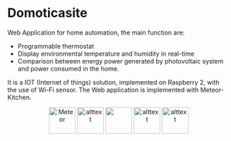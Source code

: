 
# Domoticasite
Web Application for home automation, the main function are:

- Programmable thermostat
- Display environmental temperature and humidity in real-time
- Comparison between energy power generated by photovoltaic system and power consumed in the home.

It is a IOT (Internet of things) solution, implemented on Raspberry 2, with the use of Wi-Fi sensor.
The Web application is implemented with Meteor-Kitchen.


<p align="center">
  <a href='https://www.meteor.com'><img src='https://user-images.githubusercontent.com/841294/26841702-0902bbee-4af3-11e7-9805-0618da66a246.png' height='60' alt='Meteor'></a>
   <a><img src='https://shop.highsoft.com/skin/frontend/highsoft/bootstrap/images/logo.svg' alt='alttext' height='60'></a>
   <a><img src='https://yt3.ggpht.com/-Ru_3Y3MG2EE/AAAAAAAAAAI/AAAAAAAAAAA/sBdLAAaTKwA/s900-c-k-no-mo-rj-c0xffffff/photo.jpgalt='alttext' height='60'></a>
   <a><img src='<img src='https://encrypted-tbn3.gstatic.com/images?q=tbn:ANd9GcQ6OTvEpuXGtoQ7rS_MuwV8DurmIKFlEdWVsQBo8J-CMd-NLos-' alt='alttext' height='60'></a>
   <a><img src='https://encrypted-tbn3.gstatic.com/images?q=tbn:ANd9GcRvG55OJYJ0rQktTd5AtYW-yerEjB6dmeWLOibbsASKXRNbDNcJpUu0w-Hr' alt='alttext' height='60'></a>
</p>

